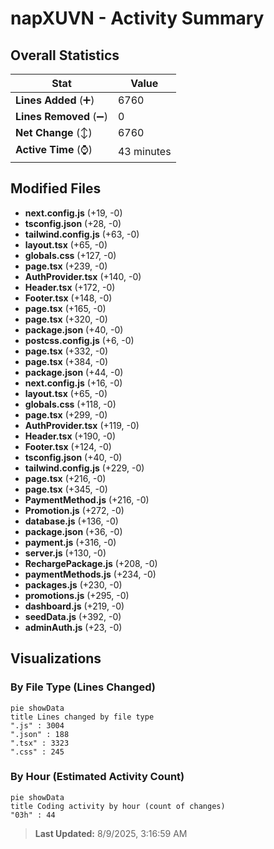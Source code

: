 # napXUVN - Activity Summary 

## Overall Statistics

| Stat                   | Value                                                             |
| ---------------------- | ----------------------------------------------------------------- |
| **Lines Added** (➕)   | 6760                                          |
| **Lines Removed** (➖) | 0                                        |
| **Net Change** (↕)    | 6760                |
| **Active Time** (⌚)   | 43 minutes |


## Modified Files
- **next.config.js** (+19, -0)
- **tsconfig.json** (+28, -0)
- **tailwind.config.js** (+63, -0)
- **layout.tsx** (+65, -0)
- **globals.css** (+127, -0)
- **page.tsx** (+239, -0)
- **AuthProvider.tsx** (+140, -0)
- **Header.tsx** (+172, -0)
- **Footer.tsx** (+148, -0)
- **page.tsx** (+165, -0)
- **page.tsx** (+320, -0)
- **package.json** (+40, -0)
- **postcss.config.js** (+6, -0)
- **page.tsx** (+332, -0)
- **page.tsx** (+384, -0)
- **package.json** (+44, -0)
- **next.config.js** (+16, -0)
- **layout.tsx** (+65, -0)
- **globals.css** (+118, -0)
- **page.tsx** (+299, -0)
- **AuthProvider.tsx** (+119, -0)
- **Header.tsx** (+190, -0)
- **Footer.tsx** (+124, -0)
- **tsconfig.json** (+40, -0)
- **tailwind.config.js** (+229, -0)
- **page.tsx** (+216, -0)
- **page.tsx** (+345, -0)
- **PaymentMethod.js** (+216, -0)
- **Promotion.js** (+272, -0)
- **database.js** (+136, -0)
- **package.json** (+36, -0)
- **payment.js** (+316, -0)
- **server.js** (+130, -0)
- **RechargePackage.js** (+208, -0)
- **paymentMethods.js** (+234, -0)
- **packages.js** (+230, -0)
- **promotions.js** (+295, -0)
- **dashboard.js** (+219, -0)
- **seedData.js** (+392, -0)
- **adminAuth.js** (+23, -0)

## Visualizations

### By File Type (Lines Changed)

```mermaid
pie showData
title Lines changed by file type
".js" : 3004
".json" : 188
".tsx" : 3323
".css" : 245
```

### By Hour (Estimated Activity Count)

```mermaid
pie showData
title Coding activity by hour (count of changes)
"03h" : 44
```


> **Last Updated:** 8/9/2025, 3:16:59 AM